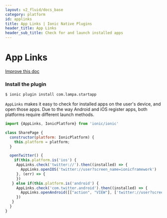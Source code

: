 ```yaml
---
layout: v2_fluid/docs_base
category: platform
id: applinks
title: App Links | Ionic Native Plugins
header_title: App Links
header_sub_title: Check for and launch installed apps
---
```


<h1 class="title">App Links</h1>

<a class="improve-docs" href='https://github.com/driftyco/ionic-site/edit/ionic2/docs/v2/platform/applinks/index.md'>
  Improve this doc
</a>

### Install the plugin

```bash
$ ionic plugin install com.lampa.startapp
```

`AppLinks` makes it easy to check for installed apps on the user's device, and open those apps. Due to the way Android and iOS register apps, both platforms require different launch methods.

```javascript
import {AppLinks, IonicPlatform} from 'ionic/ionic'

class SharePage {
  constructor(platform: IonicPlatform) {
    this.platform = platform;
  }

  openTwitter() {
    if(this.platform.is('ios') {
     AppLinks.check('twitter://').then((installed) => {
       AppLinks.openIOS('twitter://user?screen_name=ionicframework')
     }, (err) => {
     })
   } else if(this.platform.is('android') {
     AppLinks.check('com.twitter.android').then((installed) => {
       AppLinks.openAndroid([["action", "VIEW"], ['twitter://user?screen_name=ionicframework']])
     })
   }
  }
}
```
